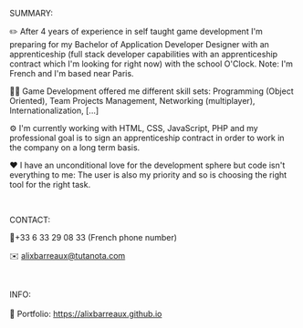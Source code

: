 SUMMARY:
<br />

✏️ After 4 years of experience in self taught game development I'm preparing for my Bachelor of Application Developer Designer with an apprenticeship (full stack developer capabilities with an apprenticeship contract which I'm looking for right now) with the school O'Clock. Note: I'm French and I'm based near Paris.

👨‍💻 Game Development offered me different skill sets: Programming (Object Oriented), Team Projects Management, Networking (multiplayer), Internationalization, [...]

⚙️ I'm currently working with HTML, CSS, JavaScript, PHP and my professional goal is to sign an apprenticeship contract in order to work in the company on a long term basis.

❤️ I have an unconditional love for the development sphere but code isn't everything to me: The user is also my priority and so is choosing the right tool for the right task.

<br />

CONTACT:

📱+33 6 33 29 08 33 (French phone number)

✉️ alixbarreaux@tutanota.com

<br />

INFO:
<br /><br />
📰 Portfolio: https://alixbarreaux.github.io
